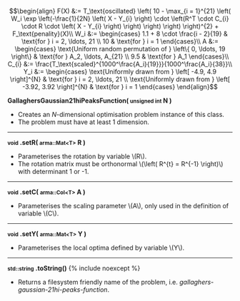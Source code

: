 $$\begin{align}
F(X) &:= T_\text{oscillated} \left( 10 - \max_{i = 1}^{21} \left( W_i \exp \left(-\frac{1}{2N} \left( X - Y_{i} \right) \cdot \left(R^T \cdot C_{i} \cdot R \cdot \left( X - Y_{i} \right) \right) \right) \right) \right)^{2} + F_\text{penality}(X)\\
W_i &:= \begin{cases}
1.1 + 8 \cdot \frac{i - 2}{19} & \text{for } i = 2, \ldots, 21 \\
10 & \text{for  } i = 1
\end{cases}\\
A &:= \begin{cases}
\text{Uniform random permutation of } \left\{ 0, \ldots, 19 \right\} & \text{for } A_2, \ldots, A_{21} \\
9.5 & \text{for  } A_1
\end{cases}\\
C_{i} &:= \frac{T_\text{scaled}^{1000^\frac{A_i}{19}}}{1000^\frac{A_i}{38}}\\
Y_i &:= \begin{cases}
\text{Uniformly drawn from } \left[ -4.9, 4.9 \right]^{N} & \text{for } i = 2, \ldots, 21 \\
\text{Uniformly drawn from } \left[ -3.92, 3.92 \right]^{N} & \text{for  } i = 1
\end{cases}
\end{align}$$

**GallaghersGaussian21hiPeaksFunction( <small>unsigned int</small> N )**

- Creates an *N*-dimensional optimisation problem instance of this class.
- The problem must have at least 1 dimension.

---
**<small>void</small> .setR( <small>arma::Mat&lt;T&gt;</small> R )**

- Parameterises the rotation by variable \\(R\\).
- The rotation matrix must be orthonormal \\(\left( R^{t} = R^{-1} \right)\\) with determinant 1 or -1.

---
**<small>void</small> .setC( <small>arma::Col&lt;T&gt;</small> A )**

- Parameterises the scaling parameter \\(A\\), only used in the definition of variable \\(C\\).

---
**<small>void</small> .setY( <small>arma::Mat&lt;T&gt;</small> Y )**

- Parameterises the local optima defined by variable \\(Y\\).

---
**<small>std::string</small> .toString()** {% include noexcept %}

- Returns a filesystem friendly name of the problem, i.e. *gallaghers-gaussian-21hi-peaks-function*.


